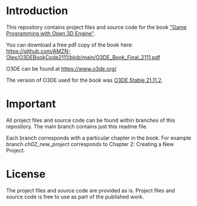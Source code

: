 # Introduction

This repository contains project files and source code for the book ["Game Programming with Open 3D Engine"](https://o3debook.com/).

You can download a free pdf copy of the book here: https://github.com/AMZN-Olex/O3DEBookCode2111/blob/main/O3DE_Book_Final_2111.pdf

O3DE can be found at https://www.o3de.org/

The version of O3DE used for the book was [O3DE Stable 21.11.2](https://o3debinaries.org/main/Latest/Windows/o3de_installer_2111_2.exe).

# Important

All project files and source code can be found within branches of this repository. The main branch contains just this readme file.

Each branch corresponds with a particular chapter in the book. For example branch *ch02_new_project* corresponds to Chapter 2: Creating a New Project.


# License

The project files and source code are provided as is. Project files and source code is free to use as part of the published work.
